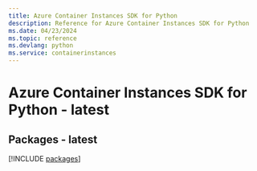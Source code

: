 ```yaml
---
title: Azure Container Instances SDK for Python
description: Reference for Azure Container Instances SDK for Python
ms.date: 04/23/2024
ms.topic: reference
ms.devlang: python
ms.service: containerinstances
---
```

# Azure Container Instances SDK for Python - latest
## Packages - latest
[!INCLUDE [packages](container-instances-index.md)]